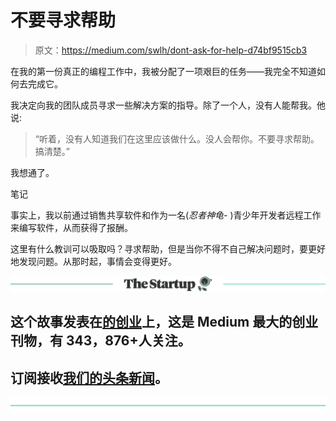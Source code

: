 # 不要寻求帮助

> 原文：<https://medium.com/swlh/dont-ask-for-help-d74bf9515cb3>

在我的第一份真正的编程工作中，我被分配了一项艰巨的任务——我完全不知道如何去完成它。

我决定向我的团队成员寻求一些解决方案的指导。除了一个人，没有人能帮我。他说:

> “听着，没有人知道我们在这里应该做什么。没人会帮你。不要寻求帮助。搞清楚。”

我想通了。

笔记

事实上，我以前通过销售共享软件和作为一名(*忍者神龟-* )青少年开发者远程工作来编写软件，从而获得了报酬。

这里有什么教训可以吸取吗？寻求帮助，但是当你不得不自己解决问题时，要更好地发现问题。从那时起，事情会变得更好。

[![](img/308a8d84fb9b2fab43d66c117fcc4bb4.png)](https://medium.com/swlh)

## 这个故事发表在[的创业](https://medium.com/swlh)上，这是 Medium 最大的创业刊物，有 343，876+人关注。

## 订阅接收[我们的头条新闻](http://growthsupply.com/the-startup-newsletter/)。

[![](img/b0164736ea17a63403e660de5dedf91a.png)](https://medium.com/swlh)